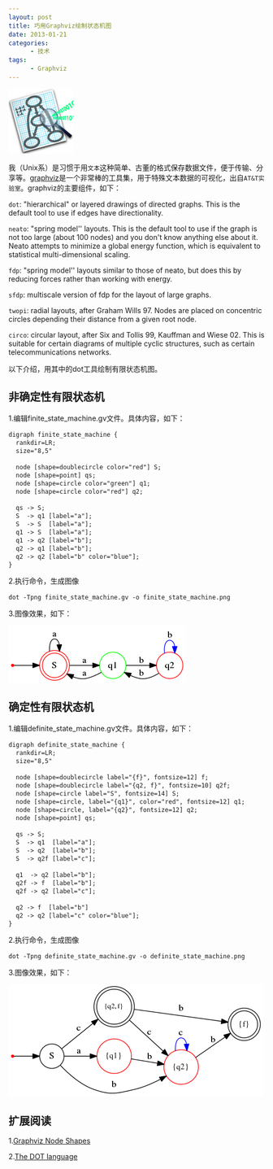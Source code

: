 ```yaml
--- 
layout: post
title: 巧用Graphviz绘制状态机图
date: 2013-01-21
categories:
      - 技术
tags:
      - Graphviz
---
```


![](/img/article/graphviz.png)

我（Unix系）是习惯于用`文本`这种简单、古董的格式保存数据文件，便于传输、分享等。[graphviz](http://www.graphviz.org/)是一个非常棒的工具集，用于特殊文本数据的可视化，出自`AT&T实验室`。graphviz的主要组件，如下：

`dot`: "hierarchical" or layered drawings of directed graphs. This is the default tool to use if edges have directionality.

`neato`: "spring model'' layouts.  This is the default tool to use if the graph is not too large (about 100 nodes) and you don't know anything else about it. Neato attempts to minimize a global energy function, which is equivalent to statistical multi-dimensional scaling.

`fdp`: "spring model'' layouts similar to those of neato, but does this by reducing forces rather than working with energy.

`sfdp`: multiscale version of fdp for the layout of large graphs.

`twopi`: radial layouts, after Graham Wills 97. Nodes are placed on concentric circles depending their distance from a given root node.

`circo`: circular layout, after Six and Tollis 99, Kauffman and Wiese 02. This is suitable for certain diagrams of multiple cyclic structures, such as certain telecommunications networks.

以下介绍，用其中的dot工具绘制有限状态机图。


## 非确定性有限状态机

1.编辑finite_state_machine.gv文件。具体内容，如下：

    digraph finite_state_machine {
      rankdir=LR;
      size="8,5"

      node [shape=doublecircle color="red"] S;
      node [shape=point] qs;
      node [shape=circle color="green"] q1;
      node [shape=circle color="red"] q2;

      qs -> S;
      S  -> q1 [label="a"];
      S  -> S  [label="a"];
      q1 -> S  [label="a"];
      q1 -> q2 [label="b"];
      q2 -> q1 [label="b"];
      q2 -> q2 [label="b" color="blue"];
    }

2.执行命令，生成图像

    dot -Tpng finite_state_machine.gv -o finite_state_machine.png

3.图像效果，如下：

![](/img/article/2013-01-21-01-finite_state_machine.png)


## 确定性有限状态机

1.编辑definite_state_machine.gv文件。具体内容，如下：

    digraph definite_state_machine {
      rankdir=LR;
      size="8,5"
       
      node [shape=doublecircle label="{f}", fontsize=12] f;
      node [shape=doublecircle label="{q2, f}", fontsize=10] q2f;
      node [shape=circle label="S", fontsize=14] S;
      node [shape=circle, label="{q1}", color="red", fontsize=12] q1;
      node [shape=circle, label="{q2}", fontsize=12] q2;
      node [shape=point] qs;
       
      qs -> S;
      S  -> q1  [label="a"];
      S  -> q2  [label="b"];
      S  -> q2f [label="c"];
        
      q1  -> q2 [label="b"];
      q2f -> f  [label="b"];
      q2f -> q2 [label="c"];
        
      q2 -> f  [label="b"]
      q2 -> q2 [label="c" color="blue"];
    }

2.执行命令，生成图像

    dot -Tpng definite_state_machine.gv -o definite_state_machine.png

3.图像效果，如下：

![](/img/article/2013-01-21-02-definite_state_machine.png)


## 扩展阅读

1.[Graphviz Node Shapes](http://www.graphviz.org/doc/info/shapes.html)

2.[The DOT language](http://www.graphviz.org/content/dot-language)


